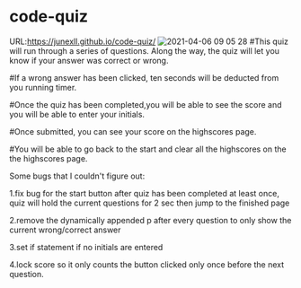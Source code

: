 # code-quiz

URL:https://junexll.github.io/code-quiz/
![2021-04-06 09 05 28](https://user-images.githubusercontent.com/71652307/113715355-6a356d80-96b7-11eb-94c8-57cf73aac66e.gif)
#This quiz will run through a series of questions. Along the way, the quiz will let you know if your answer was correct or wrong. 

#If a wrong answer has been clicked, ten seconds will be deducted from you running timer.

#Once the quiz has been completed,you will be able to see the score and you will be able to enter your initials. 

#Once submitted, you can see your score on the highscores page. 

#You will be able to go back to the start and clear all the highscores on the the highscores page.

Some bugs that I couldn't figure out:

1.fix bug for the start button after quiz has been completed at least once, quiz will hold the current questions for 2 sec then jump to the finished page
 
2.remove the dynamically appended p after every question to only show the current wrong/correct answer

3.set if statement if no initials are entered

4.lock score so it only counts the button clicked only once before the next question.
